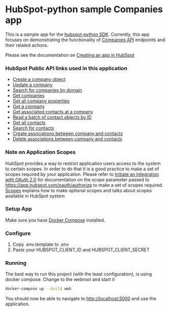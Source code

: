 # HubSpot-python sample Companies app

This is a sample app for the [hubspot-python SDK](../../../../).
Currently, this app focuses on demonstrating the functionality of [Companies API](https://developers.hubspot.com/docs/api/crm/companies) endpoints and their related actions.

Please see the documentation on [Creating an app in HubSpot](https://developers.hubspot.com/docs/api/creating-an-app)

### HubSpot Public API links used in this application

  - [Create a company object](https://developers.hubspot.com/docs/api/crm/companies)
  - [Update a company](https://developers.hubspot.com/docs/api/crm/companies)
  - [Search for companies by domain](https://developers.hubspot.com/docs/api/crm/companies)
  - [Get companies](https://developers.hubspot.com/docs/api/crm/companies)
  - [Get all company properties](https://developers.hubspot.com/docs/api/crm/properties)
  - [Get a company](https://developers.hubspot.com/docs/api/crm/companies)
  - [Get associated contacts at a company](https://developers.hubspot.com/docs/api/crm/associations)
  - [Read a batch of contact objects by ID](https://developers.hubspot.com/docs/api/crm/companies)
  - [Get all contacts](https://developers.hubspot.com/docs/api/crm/contacts)
  - [Search for contacts](https://developers.hubspot.com/docs/api/crm/contacts)
  - [Create associations between company and contacts](https://developers.hubspot.com/docs/api/crm/associations)
  - [Delete associations between company and contacts](https://developers.hubspot.com/docs/api/crm/associations)

### Note on Application Scopes
HubSpot provides a way to restrict application users access to the system to certain scopes. In order to do that it is a good practice to make a set of scopes required by your application.
Please refer to [Initiate an Integration with OAuth 2.0](https://developers.hubspot.com/docs/methods/oauth2/initiate-oauth-integration) for documentation on the scope parameter passed to https://app.hubspot.com/oauth/authorize to make a set of scopes required. [Scopes](https://developers.hubspot.com/docs/methods/oauth2/initiate-oauth-integration#scopes) explains how to make optional scopes and talks about scopes available in HubSpot system

### Setup App

Make sure you have [Docker Compose](https://docs.docker.com/compose/) installed.

### Configure

1. Copy .env.template to .env
2. Paste your HUBSPOT_CLIENT_ID and HUBSPOT_CLIENT_SECRET

### Running

The best way to run this project (with the least configuration), is using docker compose.  Change to the webroot and start it

```bash
docker-compose up --build web
```
You should now be able to navigate to [http://localhost:5000](http://localhost:5000) and use the application.
